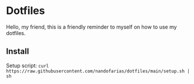 # Dotfiles

Hello, my friend, this is a friendly reminder to myself on how to use my dotfiles.

## Install

Setup script:
`curl https://raw.githubusercontent.com/nandofarias/dotfiles/main/setup.sh | sh`
